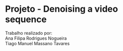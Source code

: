 # Projeto - Denoising a video sequence 

Trabalho realizado por: <br>
Ana Filipa Rodrigues Nogueira <br>
Tiago Manuel Massano Tavares <br>
